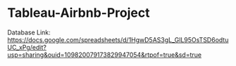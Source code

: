 # Tableau-Airbnb-Project
Database Link: https://docs.google.com/spreadsheets/d/1HgwD5AS3gL_GlL95OsTSD6odtuUC_xPg/edit?usp=sharing&ouid=109820079173829947054&rtpof=true&sd=true
